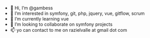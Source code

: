 - 👋 Hi, I’m @gambess
- 👀 I’m interested in symfony, git, php, jquery, vue, gitflow, scrum
- 🌱 I’m currently learning vue
- 💞️ I’m looking to collaborate on symfony projects
- 📫 yo can contact to me on razielvalle at gmail dot com

<!---
gambess/gambess is a ✨ special ✨ repository because its `README.md` (this file) appears on your GitHub profile.
You can click the Preview link to take a look at your changes.
--->
